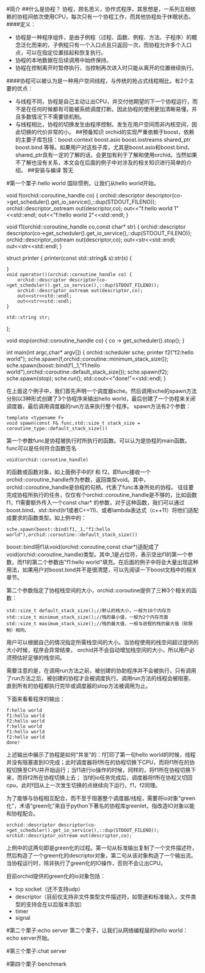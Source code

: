#简介
##什么是协程？
协程，顾名思义，协作式程序，其思想是，一系列互相依赖的协程间依次使用CPU，每次只有一个协程工作，而其他协程处于休眠状态。
####定义：
* 协程是一种程序组件，是由子例程（过程、函数、例程、方法、子程序）的概念泛化而来的，子例程只有一个入口点且只返回一次，而协程允许多个入口点，可以在指定位置挂起和恢复执行。
* 协程的本地数据在后续调用中始终保持。
* 协程在控制离开时暂停执行，当控制再次进入时只能从离开的位置继续执行。

####协程可以被认为是一种用户空间线程，与传统的抢占式线程相比，有2个主要的优点：
* 与线程不同，协程是自己主动让出CPU，并交付他期望的下一个协程运行，而不是在任何时候都有可能被系统调度打断。因此协程的使用更加清晰易懂，并且多数情况下不需要锁机制。
* 与线程相比，协程的切换发生由程序控制，发生在用户空间而非内核空间，因此切换的代价非常的小。
##预备知识
orchid的实现严重依赖于boost，依赖的主要子库包括：boost.context boost.asio boost.iostreams shared_ptr boost.bind 等等。如果用户对这些子库，尤其是boost.asio和boost.bind、shared_ptr具有一定的了解的话，会更加有利于了解和使用orchid。当然如果不了解也没有关系，本文会在后面的例子中对涉及的相关知识进行简单的介绍。
##安装与编译
暂无



#第一个栗子:hello world
国际惯例，让我们从hello world开始。
    
void f(orchid::coroutine_handle co) {
    orchid::descriptor descriptor(co->get_scheduler().get_io_service(),::dup(STDOUT_FILENO));
    orchid::descriptor_ostream out(descriptor,co);
    out<<"f:hello world 1"<<std::endl;
    out<<"f:hello world 2"<<std::endl;
}

void f1(orchid::coroutine_handle co,const char* str) {
    orchid::descriptor descriptor(co->get_scheduler().get_io_service(),::dup(STDOUT_FILENO));
    orchid::descriptor_ostream out(descriptor,co);
    out<<str<<std::endl;
    out<<str<<std::endl;
}

struct printer {
    printer(const std::string& s):str(s) {

    }
    void operator()(orchid::coroutine_handle co) {
        orchid::descriptor descriptor(co->get_scheduler().get_io_service(),::dup(STDOUT_FILENO));
        orchid::descriptor_ostream out(descriptor,co);
        out<<str<<std::endl;
        out<<str<<std::endl;
    }

    std::string str;
};

void stop(orchid::coroutine_handle co) {
    co -> get_scheduler().stop();
}


int main(int argc,char* argv[]) {
    orchid::scheduler sche;
    printer f2("f2:hello world");
    sche.spawn(f,orchid::coroutine::minimum_stack_size());
    sche.spawn(boost::bind(f1,_1,"f1:hello world"),orchid::coroutine::default_stack_size());
    sche.spawn(f2);
    sche.spawn(stop);
    sche.run();
    std::cout<<"done!"<<std::endl;
}

在上面这个例子中，我们首先声明一个调度器sche。然后调用sche的spawn方法分别以3种形式创建了3个协程序来输出hello world，最后创建了一个协程来关闭调度器，最后调用调度器的run方法来执行整个程序。
spawn方法有2个参数：

    template <typename F>
    void spawn(const F& func,std::size_t stack_size = coroutine_type::default_stack_size()) 

第一个参数func是协程被执行时所执行的函数。可以认为是协程的main函数。func可以是任何符合函数签名 

    void(orchid::coroutine_handle) 

的函数或函数对象，如上面例子中的f 和 f2。即func接收一个orchid::coroutine_handle作为参数，返回类型void。其中，orchid::coroutine_handle是协程的句柄，代表了func本身所处的协程。
往往要完成协程所执行的任务，仅仅有个orchid::coroutine_handle是不够的，比如函数f1，f1需要额外传入一个const char* 的参数，对于这种函数，我们可以通过boost.bind、std::bind(tr1或者C++11)、或者lambda表达式（c++11）将他们适配成要求的函数类型。如上例中的：

    sche.spawn(boost::bind(f1,_1,"f1:hello world"),orchid::coroutine::default_stack_size())

boost::bind将f1从void(orchid::coroutine,const char*)适配成了void(orchid::coroutine_handle)类型。其中_1是占位符，表示空出f1的第一个参数，而f1的第二个参数由"f1:hello world"填充。在后面的例子中将会大量出现这种用法，如果用户对boost.bind并不是很清楚，可以先阅读一下boost文档中的相关章节。

第二个参数指定了协程栈空间的大小，orchid::coroutine提供了三种3个相关的函数：

    std::size_t default_stack_size();//默认的栈大小，一般为16个内存页
    std::size_t minimum_stack_size();//栈的最小值，一般为2个内存页面
    std::size_t maximum_stack_size();//栈的最大值，一般与进程的栈的最大值（软限制）相同。

用户可以根据自己的情况指定所需栈空间的大小。当协程使用的栈空间超过提供的大小时候，程序会异常结束， orchid并不会自动增加栈空间的大小，所以用户必须预估好足够的栈空间。

需要注意的是，在调用run方法之前，被创建的协助程序并不会被执行，只有调用了run方法之后，被创建的协程才会被调度执行。调用run方法的线程会被阻塞，直到所有的协程都执行完毕或调度器的stop方法被调用为止。

下面来看看程序的输出：

    f:hello world
    f1:hello world
    f2:hello world
    f:hello world
    f1:hello world
    f2:hello world
    done!

上述输出中展示了协程是如何“并发”的：f打印了第一句hello world的时候，线程并没有阻塞直到IO完成；此时调度器将f所在的协程切换下CPU，而将f1所在的协程切换至CPU并开始运行；当f1进行io操作的时候，同样的，将f1所在协程切换下来，而将f2所在协程切换上去；
当f的io任务完成后，调度器将f所在协程又切回cpu，此时f回从上一次发生切换的点继续向下运行。f1，f2同理。

为了能够与协程相互配合，而不至于阻塞整个调度器/线程，需要将io对象“green化”，术语“green化”来自于python下著名的协程库greenlet，指改造IO对象以能和协程配合。
    
    orchid::descriptor descriptor(co->get_scheduler().get_io_service(),::dup(STDOUT_FILENO));
    orchid::descriptor_ostream out(descriptor,co);

上例中的这两句即是green化的过程。第一句从标准输出复制了一个文件描述符，然后构造了一个green化的descriptor对象，第二句从该对象构造了一个输出流。当协程运行时，除非执行了green化的IO操作，否则不会让出CPU。

目前orchid提供的green化的io对象包括：

* tcp socket（还不支持udp）
* descriptor（目前仅支持非文件类型文件描述符，如管道和标准输入，文件类型的支持会在以后版本添加）
* timer 
* signal





#第二个栗子:echo server
第二个栗子，让我们从网络编程届的hello world：echo server开始。



#第三个栗子:chat server



#第四个栗子:benchmark


